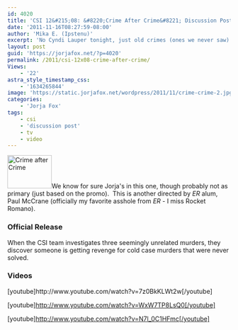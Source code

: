 ```yaml
---
id: 4020
title: 'CSI 12&#215;08: &#8220;Crime After Crime&#8221; Discussion Post'
date: '2011-11-16T08:27:59-08:00'
author: 'Mika E. (Ipstenu)'
excerpt: 'No Cyndi Lauper tonight, just old crimes (ones we never saw) being revenged on.  Three bodies later...'
layout: post
guid: 'https://jorjafox.net/?p=4020'
permalink: /2011/csi-12x08-crime-after-crime/
Views:
    - '22'
astra_style_timestamp_css:
    - '1634265844'
image: 'https://static.jorjafox.net/wordpress/2011/11/crime-crime-2.jpg'
categories:
    - 'Jorja Fox'
tags:
    - csi
    - 'discussion post'
    - tv
    - video
---
```


<img class="alignleft size-thumbnail wp-image-4021" title="Crime after Crime" src="//static.jorjafox.net/wordpress/2011/11/crime-crime-2-210x140.jpg" alt="Crime after Crime" width="100" height="75" />We know for sure Jorja's in this one, though probably not as primary (just based on the promo).  This is another directed by <em>ER</em> alum, Paul McCrane (officially my favorite asshole from <em>ER</em> - I miss Rocket Romano).
<h3>Official Release</h3>
When the CSI team investigates three seemingly unrelated murders, they discover someone is getting revenge for cold case murders that were never solved.
<h3>Videos</h3>
[youtube]http://www.youtube.com/watch?v=7z0BkKLWt2w[/youtube]

[youtube]http://www.youtube.com/watch?v=WxW7TP8LsQ0[/youtube]

[youtube]http://www.youtube.com/watch?v=N7l_0C1HFmc[/youtube]